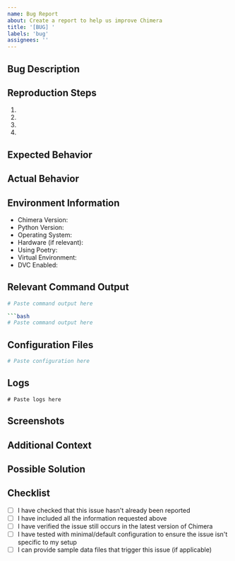 ```yaml
---
name: Bug Report
about: Create a report to help us improve Chimera
title: '[BUG] '
labels: 'bug'
assignees: ''
---
```


## Bug Description
<!-- A clear and concise description of what the bug is. -->

## Reproduction Steps
<!-- Steps to reproduce the behavior: -->
1. 
2. 
3. 
4. 

## Expected Behavior
<!-- A clear and concise description of what you expected to happen. -->

## Actual Behavior
<!-- What actually happened instead of the expected behavior. Include any error messages, stack traces, or screenshots if applicable. -->

## Environment Information
<!-- Please provide the following information: -->
- Chimera Version: <!-- e.g., v2.0.1 -->
- Python Version: <!-- e.g., 3.9.7 -->
- Operating System: <!-- e.g., Ubuntu 22.04, Windows 11, macOS 12.3 -->
- Hardware (if relevant): <!-- e.g., EEG Device Model, Exoskeleton type -->
- Using Poetry: <!-- Yes/No -->
- Virtual Environment: <!-- Poetry/venv/conda/etc. -->
- DVC Enabled: <!-- Yes/No -->

## Relevant Command Output
<!-- If applicable, paste the full command output including any error messages. Use code blocks (```) for formatting. -->
```bash
# Paste command output here

```bash
# Paste command output here
```

## Configuration Files

```yaml
# Paste configuration here
```

## Logs

```
# Paste logs here
```

## Screenshots


## Additional Context


## Possible Solution


## Checklist

- [ ] I have checked that this issue hasn't already been reported
- [ ] I have included all the information requested above
- [ ] I have verified the issue still occurs in the latest version of Chimera
- [ ] I have tested with minimal/default configuration to ensure the issue isn't specific to my setup
- [ ] I can provide sample data files that trigger this issue (if applicable)
